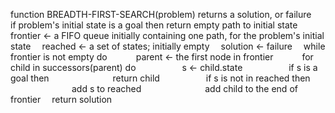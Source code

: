 function BREADTH-FIRST-SEARCH(problem) returns a solution, or failure
 if problem's initial state is a goal then return empty path to initial state
 frontier ← a FIFO queue initially containing one path, for the problem's initial state
 reached ← a set of states; initially empty
 solution ← failure
 while frontier is not empty do
   parent ← the first node in frontier
   for child in successors(parent) do
     s ← child.state
     if s is a goal then
       return child
     if s is not in reached then
       add s to reached
       add child to the end of frontier
 return solution
